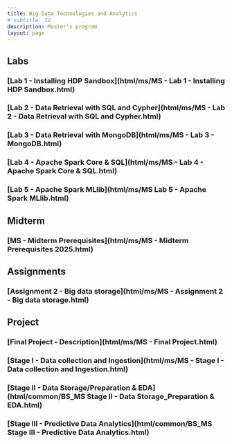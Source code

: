 ```yaml
---
title: Big Data Technologies and Analytics
# subtitle: IU
description: Master's program
layout: page
---
```



## Labs

### [Lab 1 - Installing HDP Sandbox](html/ms/MS - Lab 1 - Installing HDP Sandbox.html)

### [Lab 2 - Data Retrieval with SQL and Cypher](html/ms/MS - Lab 2 - Data Retrieval with SQL and Cypher.html)

### [Lab 3 - Data Retrieval with MongoDB](html/ms/MS - Lab 3 - MongoDB.html)
### [Lab 4 - Apache Spark Core & SQL](html/ms/MS - Lab 4 - Apache Spark Core & SQL.html)
### [Lab 5 - Apache Spark MLlib](html/ms/MS Lab 5 - Apache Spark MLlib.html)


## Midterm
### [MS - Midterm Prerequisites](html/ms/MS - Midterm Prerequisites 2025.html)

## Assignments
### [Assignment 2 - Big data storage](html/ms/MS - Assignment 2 - Big data storage.html)





## Project
### [Final Project - Description](html/ms/MS - Final Project.html)
### [Stage I - Data collection and Ingestion](html/ms/MS - Stage I - Data collection and Ingestion.html)
### [Stage II - Data Storage/Preparation & EDA](html/common/BS_MS Stage II - Data Storage_Preparation & EDA.html)
### [Stage III - Predictive Data Analytics](html/common/BS_MS Stage III - Predictive Data Analytics.html)